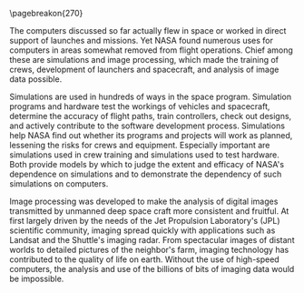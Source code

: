 \pagebreakon{270}

The computers discussed so far actually flew in space or
worked in direct support of launches and missions. Yet NASA found
numerous uses for computers in areas somewhat removed from flight
operations. Chief among these are simulations and image processing,
which made the training of crews, development of launchers and
spacecraft, and analysis of image data possible.

Simulations are used in hundreds of ways in the space program.
Simulation programs and hardware test the workings of vehicles and
spacecraft, determine the accuracy of flight paths, train controllers,
check out designs, and actively contribute to the software development
process. Simulations help NASA find out whether its programs and
projects will work as planned, lessening the risks for crews and
equipment. Especially important are simulations used in crew training
and simulations used to test hardware. Both provide models by which to
judge the extent and efficacy of NASA's dependence on simulations and to
demonstrate the dependency of such simulations on computers.

Image processing was developed to make the analysis of digital images
transmitted by unmanned deep space craft more consistent and fruitful.
At first largely driven by the needs of the Jet Propulsion Laboratory's
(JPL) scientific community, imaging spread quickly with applications
such as Landsat and the Shuttle's imaging radar. From spectacular images
of distant worlds to detailed pictures of the neighbor's farm, imaging
technology has contributed to the quality of life on earth. Without the
use of high-speed computers, the analysis and use of the billions of
bits of imaging data would be impossible.
